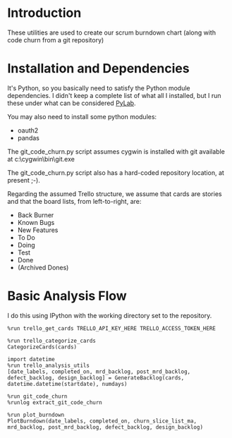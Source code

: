 Introduction
============

These utilities are used to create our scrum burndown chart (along with code churn from a git repository)

Installation and Dependencies
=============================

It's Python, so you basically need to satisfy the Python module dependencies. I didn't keep a complete list of what all I installed, but I run these under what can be considered [PyLab](http://www.scipy.org/PyLab).

You may also need to install some python modules:

* oauth2
* pandas

The git_code_churn.py script assumes cygwin is installed with git available at c:\cygwin\bin\git.exe

The git_code_churn.py script also has a hard-coded repository location, at present ;-).

Regarding the assumed Trello structure, we assume that cards are stories and that the board lists, from left-to-right, are:

* Back Burner
* Known Bugs
* New Features
* To Do
* Doing
* Test
* Done
* (Archived Dones)

Basic Analysis Flow
===================

I do this using IPython with the working directory set to the repository.

	%run trello_get_cards TRELLO_API_KEY_HERE TRELLO_ACCESS_TOKEN_HERE

	%run trello_categorize_cards
	CategorizeCards(cards)

	import datetime
	%run trello_analysis_utils
	[date_labels, completed_on, mrd_backlog, post_mrd_backlog, defect_backlog, design_backlog] = GenerateBacklog(cards, datetime.datetime(startdate), numdays)

	%run git_code_churn
	%runlog extract_git_code_churn

	%run plot_burndown
	PlotBurndown(date_labels, completed_on, churn_slice_list_ma, mrd_backlog, post_mrd_backlog, defect_backlog, design_backlog)

